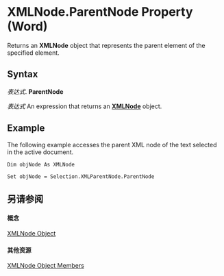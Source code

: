 
# XMLNode.ParentNode Property (Word)

Returns an  **XMLNode** object that represents the parent element of the specified element.


## Syntax

 _表达式_. **ParentNode**

 _表达式_ An expression that returns an **[XMLNode](fe305ba9-7375-ad4f-6036-155add17a9d0.md)** object.


## Example

The following example accesses the parent XML node of the text selected in the active document.


```
Dim objNode As XMLNode 
 
Set objNode = Selection.XMLParentNode.ParentNode
```


## 另请参阅


#### 概念


[XMLNode Object](fe305ba9-7375-ad4f-6036-155add17a9d0.md)
#### 其他资源


[XMLNode Object Members](http://msdn.microsoft.com/library/a3bf1476-b555-be1f-81b8-ec096099a9b6%28Office.15%29.aspx)